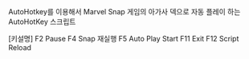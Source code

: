 AutoHotkey를 이용해서 Marvel Snap 게임의
아가사 덱으로 자동 플레이 하는 AutoHotKey 스크립트

[키설명]
F2 Pause
F4 Snap 재실행
F5 Auto Play Start
F11 Exit
F12 Script Reload

